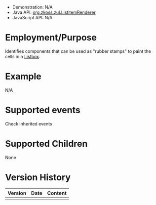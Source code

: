 
- Demonstration: N/A
- Java API: [org.zkoss.zul.ListitemRenderer](https://www.zkoss.org/javadoc/latest/zk/org/zkoss/zul/ListitemRenderer.html)
- JavaScript API: N/A

# Employment/Purpose

Identifies components that can be used as "rubber stamps" to paint the
cells in a [ Listbox]({{site.baseurl}}/zk_component_ref/listbox).

# Example

N/A

# Supported events

Check inherited events

# Supported Children

None



# Version History

| Version | Date | Content |
|---------|------|---------|
|         |      |         |



